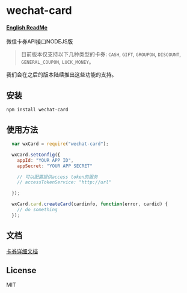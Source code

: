 wechat-card
========================

#### [English ReadMe](README-EN.md)

微信卡券API接口NODEJS版

> 目前版本仅支持以下几种类型的卡券: `CASH`, `GIFT`, `GROUPON`, `DISCOUNT`, `GENERAL_COUPON`, `LUCK_MONEY`。

我们会在之后的版本陆续推出这些功能的支持。


## 安装

    npm install wechat-card

## 使用方法

```javascript
  var wxCard = require("wechat-card");

  wxCard.setConfig({
    appId: "YOUR APP ID",
    appSecret: "YOUR APP SECRET"

    // 可以配置提供access token的服务
    // accessTokenService: "http://url"

  });

  wxCard.card.createCard(cardinfo, function(error, cardid) {
    // do something
  });
```

## 文档

[卡券详细文档](docs/zh-CN/index.md)

## License

MIT